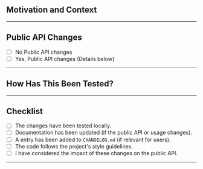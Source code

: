 ## Motivation and Context

---

## Public API Changes

-   [ ] No Public API changes
-   [ ] Yes, Public API changes (Details below)

---

## How Has This Been Tested?

---

## Checklist

-   [ ] The changes have been tested locally.
-   [ ] Documentation has been updated (if the public API or usage changes).
-   [ ] A entry has been added to `CHANGELOG.md` (if relevant for users).
-   [ ] The code follows the project's style guidelines.
-   [ ] I have considered the impact of these changes on the public API.

---
